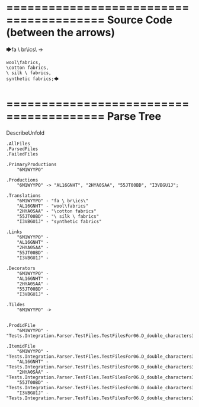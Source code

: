 ========================================
Source Code (between the arrows)
========================================

🡆fa \ br\ics\ ->

    wool\fabrics,
    \cotton fabrics,
    \ silk \ fabrics,
    synthetic fabrics;🡄

========================================
Parse Tree
========================================
DescribeUnfold

    .AllFiles
    .ParsedFiles
    .FailedFiles

    .PrimaryProductions
        "6M1WYYPO" 

    .Productions
        "6M1WYYPO" -> "AL16GNHT", "2HYA0SAA", "55JT00BD", "I3VBGU1J";

    .Translations
        "6M1WYYPO" - "fa \ br\ics\"
        "AL16GNHT" - "wool\fabrics"
        "2HYA0SAA" - "\cotton fabrics"
        "55JT00BD" - "\ silk \ fabrics"
        "I3VBGU1J" - "synthetic fabrics"

    .Links
        "6M1WYYPO" - 
        "AL16GNHT" - 
        "2HYA0SAA" - 
        "55JT00BD" - 
        "I3VBGU1J" - 

    .Decorators
        "6M1WYYPO" - 
        "AL16GNHT" - 
        "2HYA0SAA" - 
        "55JT00BD" - 
        "I3VBGU1J" - 

    .Tildes
        "6M1WYYPO" -> 


    .ProdidFile
        "6M1WYYPO" - "Tests.Integration.Parser.TestFiles.TestFilesFor06.D_double_characters3.ds"

    .ItemidFile
        "6M1WYYPO" - "Tests.Integration.Parser.TestFiles.TestFilesFor06.D_double_characters3.ds"
        "AL16GNHT" - "Tests.Integration.Parser.TestFiles.TestFilesFor06.D_double_characters3.ds"
        "2HYA0SAA" - "Tests.Integration.Parser.TestFiles.TestFilesFor06.D_double_characters3.ds"
        "55JT00BD" - "Tests.Integration.Parser.TestFiles.TestFilesFor06.D_double_characters3.ds"
        "I3VBGU1J" - "Tests.Integration.Parser.TestFiles.TestFilesFor06.D_double_characters3.ds"

